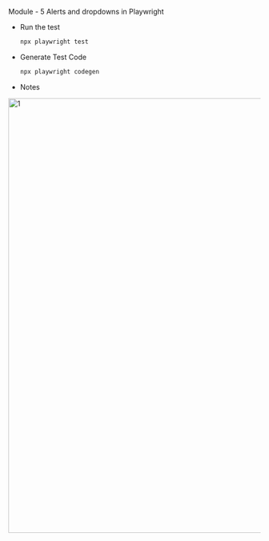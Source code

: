 Module - 5 Alerts and dropdowns in Playwright

- Run the test

  ```bash
  npx playwright test
  ```

- Generate Test Code

  ```bash
  npx playwright codegen
  ```

- Notes

<img width="869" alt="1" src="https://user-images.githubusercontent.com/63374020/192423733-12155ab6-47ec-4a12-aa58-9e0bde889961.png">
